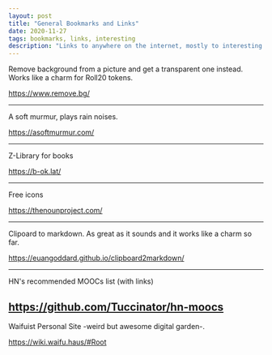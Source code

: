 ```yaml
---
layout: post
title: "General Bookmarks and Links"
date: 2020-11-27
tags: bookmarks, links, interesting
description: "Links to anywhere on the internet, mostly to interesting tools or content that isn't exactly a post"
---
```


Remove background from a picture and get a transparent one instead. Works like a charm for Roll20 tokens.

<https://www.remove.bg/>

---

A soft murmur, plays rain noises.

<https://asoftmurmur.com/>

---

Z-Library for books

<https://b-ok.lat/>

---

Free icons

<https://thenounproject.com/>

---
Clipoard to markdown. As great as it sounds and it works like a charm so far.

<https://euangoddard.github.io/clipboard2markdown/>

---
HN's recommended MOOCs list (with links)

<https://github.com/Tuccinator/hn-moocs>
---
Waifuist Personal Site -weird but awesome digital garden-.

<https://wiki.waifu.haus/#Root>
